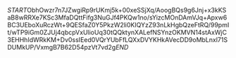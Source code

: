 $START$ObhOwzr7n7JZwgiRp9rUKmj5k+00xeSSjXq/AoogBQs9g6Jnj+x3kKSaB8wRRXe7KSc3MfaDQttFifg3NuGJf4PKQw1no/sYizcMOnDAmVJq+Apxw6BC3UEboXuRczWt+9QESfaZ0Y5PkzW2li0KIQYzZ93nLkHgbQzeFtRQ/99pmIt/wTP9iGm0ZJUj4qbcpVxUlioUq30tQQktynXALefNSYnzOKMVN14stAxWjC3EHHhIdWRkKM+Dv0ssIEed0VQrYUbFfLQXxDVYKHkAVecDD9oMbLnxl71SDUMkUP/VxmgB7B62D54pzVt7vd2g$END$